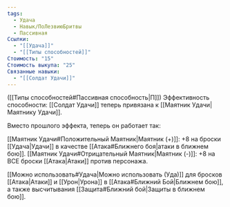 ```yaml
---
tags:
  - Удача
  - Навык/ПоЛезвиюБритвы
  - Пассивная
Ссылки:
  - "[[Удача]]"
  - "[[Типы способностей]]"
Стоимость: "15"
Стоимость выкупа: "25"
Связанные навыки:
  - "[[Солдат Удачи]]"
---
```

([[Типы способностей#Пассивная способность|П]]) Эффективность способности: [[Солдат Удачи]] теперь привязана к [[Маятник Удачи|Маятнику Удачи]]. 

Вместо прошлого эффекта, теперь он работает так:

[[Маятник Удачи#Положительный Маятник|Маятник (+)]]: +8 на броски [[Удача|Удачи]] в качестве [[Атака#Ближнего боя|атаки в ближнем бою]]. 
[[Маятник Удачи#Отрицательный Маятник|Маятник (-)]]: +8 на ВСЕ броски [[Атака|Атаки]] против персонажа. 

[[Можно использовать#Удача|Можно использовать (Уда)]] для бросков [[Атака|Атаки]] и [[Урон|Урона]] в [[Атака#Ближний Бой|Ближнем бою]], а также высчитывания [[Защита#Ближний бой|Защиты в ближнем бою]].



